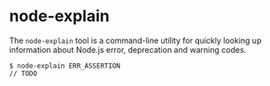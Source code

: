 # node-explain

The `node-explain` tool is a command-line utility for quickly looking up
information about Node.js error, deprecation and warning codes.

```console
$ node-explain ERR_ASSERTION
// TODO
```